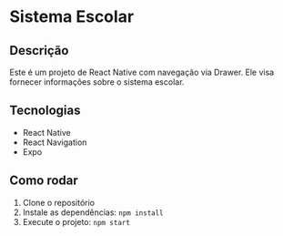  # Sistema Escolar

## Descrição
Este é um projeto de React Native com navegação via Drawer. Ele visa fornecer informações sobre o sistema escolar.

## Tecnologias
- React Native
- React Navigation
- Expo

## Como rodar
1. Clone o repositório
2. Instale as dependências: `npm install`
3. Execute o projeto: `npm start`

